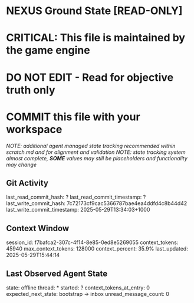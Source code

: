 # NEXUS Ground State [READ-ONLY]
# CRITICAL: This file is maintained by the game engine
# DO NOT EDIT - Read for objective truth only
# COMMIT this file with your workspace
*NOTE: additional agent managed state tracking recommended within scratch.md and for alignment and validation*
*NOTE: state tracking system almost complete, **SOME** values may still be placeholders and functionality may change*

## Git Activity
last_read_commit_hash: ?
last_read_commit_timestamp: ?
last_write_commit_hash: 7c72173cf9cac5366787bae4ea4ddfd4c8b44d42
last_write_commit_timestamp: 2025-05-29T13:34:03+1000

## Context Window
session_id: f7bafca2-307c-4f14-8e85-0ed8e5269055
context_tokens: 45940
max_context_tokens: 128000
context_percent: 35.9%
last_updated: 2025-05-29T15:44:14

## Last Observed Agent State
state: offline
thread: *
started: ?
context_tokens_at_entry: 0
expected_next_state: bootstrap -> inbox
unread_message_count: 0
